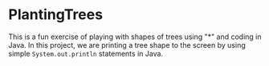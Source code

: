 # PlantingTrees
This is a fun exercise of playing with shapes of trees using "*" and coding in Java. In this project, we are printing a tree shape to the screen by using simple `System.out.println` statements in Java.
